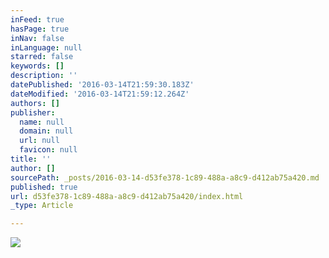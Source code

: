 ```yaml
---
inFeed: true
hasPage: true
inNav: false
inLanguage: null
starred: false
keywords: []
description: ''
datePublished: '2016-03-14T21:59:30.183Z'
dateModified: '2016-03-14T21:59:12.264Z'
authors: []
publisher:
  name: null
  domain: null
  url: null
  favicon: null
title: ''
author: []
sourcePath: _posts/2016-03-14-d53fe378-1c89-488a-a8c9-d412ab75a420.md
published: true
url: d53fe378-1c89-488a-a8c9-d412ab75a420/index.html
_type: Article

---
```

![](https://the-grid-user-content.s3-us-west-2.amazonaws.com/56176531-618d-479e-993f-7ae6c9c00294.jpg)
